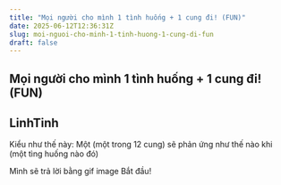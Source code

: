 ```yaml
---
title: "Mọi người cho mình 1 tình huống + 1 cung đi! (FUN)"
date: 2025-06-12T12:36:31Z
slug: moi-nguoi-cho-minh-1-tinh-huong-1-cung-di-fun
draft: false
---
```


## Mọi người cho mình 1 tình huống + 1 cung đi! (FUN)

## LinhTinh

Kiểu như thế này: Một (một trong 12 cung) sẽ phản ứng như thế nào khi (một tìng huống nào đó)
 
Mình sẽ trả lời bằng gif image
Bắt đầu!